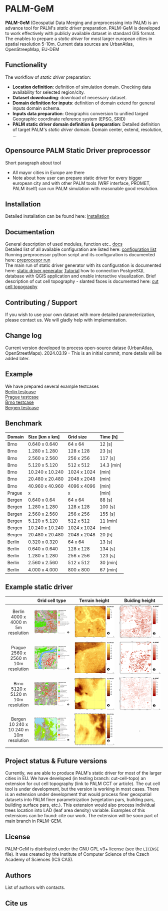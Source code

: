 PALM-GeM
=============================================================
**PALM-GeM** (Geospatial Data Merging and preprocessing into PALM) is an advance tool for PALM's *static driver* preparation. PALM-GeM is developed to work effectively with publicly available dataset in standard GIS format. The enables to prepare a *static driver* for most larger european cities in spatial resolution 5-10m. Current data sources are UrbanAtlas, OpenStreepMap, EU-DEM

## Functionality
The workflow of *static driver* preparation:
- **Location definition**: definition of simulation domain. Checking data availability for selected region/city. 
- **Dataset downloading**: download of necessary dataset.
- **Domain definition for inputs**: definition of domain extend for general inputs domain schema.
- **Inputs data preparation**: Geographic conversion to unified targed Geographic coordinate reference system (EPSG, SRID)
- **PALM static driver domain definition & preparation**: Detailed definition of target PALM's *static driver* domain. Domain center, extend, resolution, ...

## Opensource PALM Static Driver preprocessor
Short paragraph about tool
* All mayor cities in Europe are there
* Note about how user can prepare static driver for every bigger european city and with other PALM tools (WRF interface, PROMET, PALM itself) can run PALM simulation with reasonable good resolution.

## Installation
Detailed installation can be found here: [Installation](docs/install.md)

## Documentation
General description of used modules, function etc.. [docs](docs/general.md) \
Detailed list of all available configuration are listed here: [configuration list](docs/configuration_docs.md) \
Running preprocessor python script and its configuration is documented here: [preprocesor run](docs/run_preprocessor.md) \
The main run of static driver generator with its configuration is documented here: [static driver generator](docs/run_palm_static_driver.md)
[Tutorial](docs/visuallization.md) how to connection PostgreSQL database with QGIS application and enable interactive visualization.
Brief description of cut cell topography - slanted faces is documented here: [cut cell topography](docs/cut_cell_topo.md)

## Contributing / Support
If you wish to use your own dataset with more detailed parameterization, please contact us. We will gladly help with implementation.

## Change log
Current version developed to process open-source datase (UrbanAtlas, OpenStreetMaps).
2024.03.19 - This is an initial commit, more details will be added later.

## Example
We have prepared several example testcases \
[Berlin testcase](examples/berlin/README.md) \
[Prague testcase](examples/prague/README.md) \
[Brno testcase](examples/brno/README.md) \
[Bergen testcase](examples/bergen/README.md)

## Benchmark
| Domain | Size [km x km] | Grid size | Time [h] |
|:------------------|:---------------|:---------------|:----------|
| Brno | 0.640 x 0.640 | 64 x 64 | 12 [s] |
| Brno | 1.280 x 1.280 | 128 x 128 | 23 [s] |
| Brno | 2.560 x 2.560 | 256 x 256 | 117 [s] |
| Brno | 5.120 x 5.120 | 512 x 512 | 14.3 [min] |
| Brno | 10.240 x 10.240 | 1024 x 1024 |  [min] |
| Brno | 20.480 x 20.480 | 2048 x 2048 |  [min] |
| Brno | 40.960 x 40.960 | 4096 x 4096 |  [min] |
| Prague |  x  |  x  |  [min] |
| Bergen | 0.640 x 0.64 | 64 x 64 |  88 [s] |
| Bergen | 1.280 x 1.280 | 128 x 128 | 100  [s] |
| Bergen | 2.560 x 2.560 | 256 x 256 | 155 [s] |
| Bergen | 5.120 x 5.120 | 512 x 512 | 11 [min] |
| Bergen | 10.240 x 10.240 | 1024 x 1024 |  [min] |
| Bergen | 20.480 x 20.480 | 2048 x 2048 | 20 [h] |
| Berlin | 0.320 x 0.320 | 64 x 64 | 13 [s] |
| Berlin | 0.640 x 0.640 | 128 x 128 | 134 [s] |
| Berlin | 1.280 x 1.280 | 256 x 256 | 123 [s] |
| Berlin | 2.560 x 2.560 | 512 x 512 | 30 [min] |
| Berlin | 4.000 x 4.000 | 800 x 800 | 67 [min] |

## Example static driver
|                                                       |                  Grid cell type                  |                 Terrain height                  |                 Buiding height                 |
|:-----------------------------------------------------:|:------------------------------------------------:|:-----------------------------------------------:|:----------------------------------------------:|
|     Berlin <br> 4000 x 4000 m <br> 5m resolution      |    ![Berlin](./docs/figures/FigXX_Berlin.png)    | ![Berlin](./docs/figures/FigXX_Berlin_DEM.png)  | ![Berlin](./docs/figures/FigXX_Berlin_BH.png)  |
|     Prague <br> 2560 x 2560 m <br> 10m resolution     |    ![Prague](./docs/figures/FigXX_Praha.png)     |  ![Prague](./docs/figures/FigXX_Praha_DEM.png)  |  ![Prague](./docs/figures/FigXX_Praha_BH.png)  |
|      Brno <br> 5120 x 5120 m <br> 10m resolution      |      ![Brno](./docs/figures/FigXX_Brno.png)      |   ![Brno](./docs/figures/FigXX_Brno_DEM.png)    |   ![Brno](./docs/figures/FigXX_Brno_BH.png)    |
|   Bergen <br> 10 240 x 10 240 m <br> 10m resolution   |    ![Bergen](./docs/figures/FigXX_Bergen.png)    | ![Bergen](./docs/figures/FigXX_Bergen_DEM.png)  |                       .                        |

## Project status & Future versions
Currently, we are able to produce PALM's static driver for most of the larger cities in EU. We have developed (in testing branch: cut-cell-topo) an extension for cut cell topography (link to PALM CCT or article). The cut cell tool is under development, but the version is working in most cases. There is an extension under development that would process finer geospatial datasets into PALM finer parametrization (vegetation pars, building pars, building surface pars, etc.). This extension would also process individual trees location into LAD (leaf area density) variable. Examples of this extensions can be found: cite our work. The extension will be soon part of main branch in PALM-GEM.

## License
PALM-GeM is distributed under the GNU GPL v3+ license (see the `LICENSE` file).
It was created by the Institute of Computer Science of the Czech Academy of
Sciences (ICS CAS).

## Authors
List of authors with contacts.

## Cite us